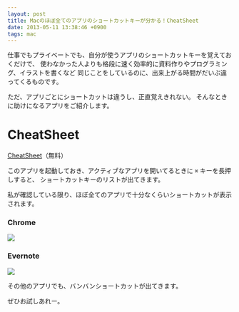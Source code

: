 ```yaml
---
layout: post
title: Macのほぼ全てのアプリのショートカットキーが分かる！CheatSheet
date: 2013-05-11 13:38:46 +0900
tags: mac
---
```


仕事でもプライベートでも、自分が使うアプリのショートカットキーを覚えておくだけで、
使わなかった人よりも格段に速く効率的に資料作りやプログラミング、イラストを書くなど
同じことをしているのに、出来上がる時間がだいぶ違ってくるものです。

ただ、アプリごとにショートカットは違うし、正直覚えきれない。
そんなときに助けになるアプリをご紹介します。

# CheatSheet

[CheatSheet](http://www.grandtotal.biz/CheatSheet/)（無料）

このアプリを起動しておき、アクティブなアプリを開いてるときに `⌘` キーを長押しすると、
ショートカットキーのリストが出てきます。

私が確認している限り、ほぼ全てのアプリで十分なくらいショートカットが表示されます。

### Chrome

![](https://skim.milk200.cc/20130511_cheatsheet/screen1.png)

### Evernote

![](https://skim.milk200.cc/20130511_cheatsheet/screen2.png)

その他のアプリでも、バンバンショートカットが出てきます。

ぜひお試しあれー。

